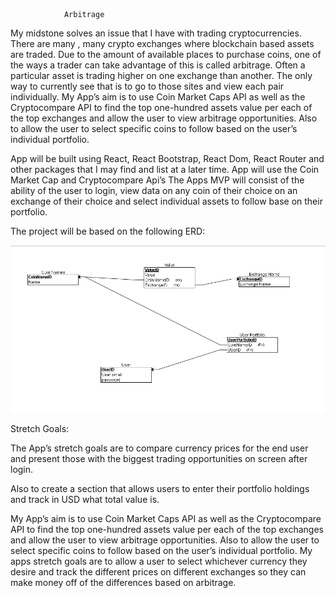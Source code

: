 

				Arbitrage
My midstone solves an issue that I have with trading cryptocurrencies. There are many , many crypto exchanges where blockchain based assets are traded. Due to the amount of available places to purchase coins, one of the ways a trader can take advantage of this is called arbitrage. Often a particular asset is trading higher on one exchange than another. The only way to currently see that is to go to those sites and view each pair individually. My App’s aim is to use Coin Market Caps API as well as the Cryptocompare API to find the top one-hundred assets value per each of the top exchanges and allow the user to view arbitrage opportunities. Also to allow the user to select specific coins to follow based on the user’s individual portfolio.

App will be built using React, React Bootstrap, React Dom, React Router and other packages that I may find and list at a later time. App will use the Coin Market Cap and Cryptocompare Api’s The Apps MVP will consist of the ability of the user to login, view data on any coin of their choice on an exchange of their choice and select individual assets to follow base on their portfolio.

The project will be based on the following ERD:
<div><img id="x" src="https://github.com/cain910772/TickerRefactor/blob/master/src/Components/pics/new_erd.PNG"></div>

Stretch Goals:

The App’s stretch goals are to compare currency prices for the end user and present those with the biggest trading opportunities on screen after login.

Also to create a section that allows users to enter their portfolio holdings and track in USD what total value is.

My App’s aim is to use Coin Market Caps API as well as the Cryptocompare API to find the top one-hundred assets value per each of the top exchanges and allow the user to view arbitrage opportunities. Also to allow the user to select specific coins to follow based on the user’s individual portfolio. My apps stretch goals are to allow a user to select whichever currency they desire and track the different prices on different exchanges so they can make money off of the differences based on arbitrage.

